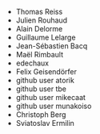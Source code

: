   * Thomas Reiss
  * Julien Rouhaud
  * Alain Delorme
  * Guillaume Lelarge
  * Jean-Sébastien Bacq
  * Maël Rimbault
  * edechaux
  * Felix Geisendörfer
  * github user atorik
  * github user tbe
  * github user mikecaat
  * github user munakoiso
  * Christoph Berg
  * Sviatoslav Ermilin
